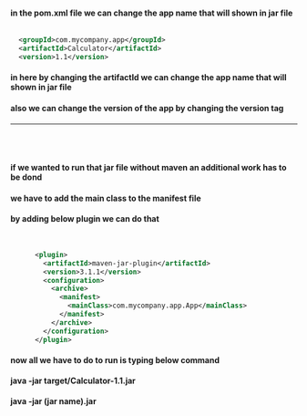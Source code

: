 #### in the pom.xml file we can change the app name that will shown in jar file 


```xml

  <groupId>com.mycompany.app</groupId>
  <artifactId>Calculator</artifactId>
  <version>1.1</version>

```

#### in here by changing the artifactId we can change the app name that will shown in jar file
#### also we can change the version of the app by changing the version tag

---

<br>
<br>

#### if we wanted to run that jar file without maven an additional work has to be dond
#### we have to add the main class to the manifest file
#### by adding below plugin we can do that

```xml

 
      <plugin>
        <artifactId>maven-jar-plugin</artifactId>
        <version>3.1.1</version>
        <configuration>
          <archive>
            <manifest>
              <mainClass>com.mycompany.app.App</mainClass>
            </manifest>
          </archive>
        </configuration>
      </plugin>

```


#### now all we have to do to run is typing below command
**java -jar target/Calculator-1.1.jar**

#### java -jar (jar name).jar 